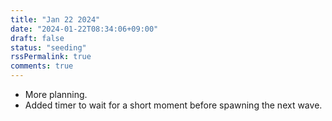 ```yaml
---
title: "Jan 22 2024"
date: "2024-01-22T08:34:06+09:00"
draft: false
status: "seeding"
rssPermalink: true
comments: true
---
```


- More planning.
- Added timer to wait for a short moment before spawning the next wave.